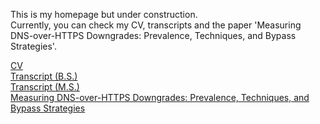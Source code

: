 This is my homepage but under construction.  
Currently, you can check my CV, transcripts and the paper 'Measuring DNS-over-HTTPS Downgrades: Prevalence, Techniques, and Bypass Strategies'.

[CV](https://raw.githubusercontent.com/Allgot/Allgot.github.io/main/CV.pdf)  
[Transcript (B.S.)](https://raw.githubusercontent.com/Allgot/Allgot.github.io/main/Transcript_BS.pdf)  
[Transcript (M.S.)](https://raw.githubusercontent.com/Allgot/Allgot.github.io/main/Transcript_MS.pdf)  
[Measuring DNS-over-HTTPS Downgrades: Prevalence, Techniques, and Bypass Strategies](https://raw.githubusercontent.com/Allgot/Allgot.github.io/main/Measuring%20DNS-over-HTTPS%20Downgrades-Prevalence%2C%20Techqniues%2C%20and%20Bypass%20Strategies.pdf)